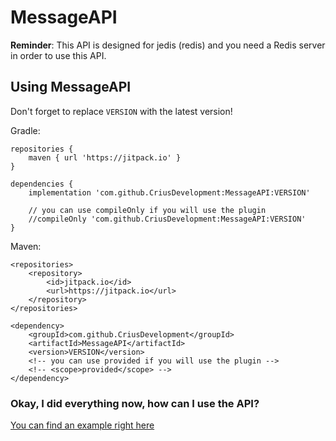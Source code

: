 # MessageAPI

**Reminder**: This API is designed for jedis (redis) and you need a Redis server in order to use this API.

## Using MessageAPI

Don't forget to replace `VERSION` with the latest version!

Gradle:
```
repositories {
    maven { url 'https://jitpack.io' }
}

dependencies {
    implementation 'com.github.CriusDevelopment:MessageAPI:VERSION'
    
    // you can use compileOnly if you will use the plugin
    //compileOnly 'com.github.CriusDevelopment:MessageAPI:VERSION' 
}
```

Maven:
```
<repositories>
    <repository>
        <id>jitpack.io</id>
        <url>https://jitpack.io</url>
    </repository>
</repositories>

<dependency>
    <groupId>com.github.CriusDevelopment</groupId>
    <artifactId>MessageAPI</artifactId>
    <version>VERSION</version>
    <!-- you can use provided if you will use the plugin -->
    <!-- <scope>provided</scope> -->
</dependency>
```

### Okay, I did everything now, how can I use the API?

[You can find an example right here](https://github.com/CriusDevelopment/MessageAPI/tree/master/Plugin/src/main/java/dev/crius/messageapi/plugin)